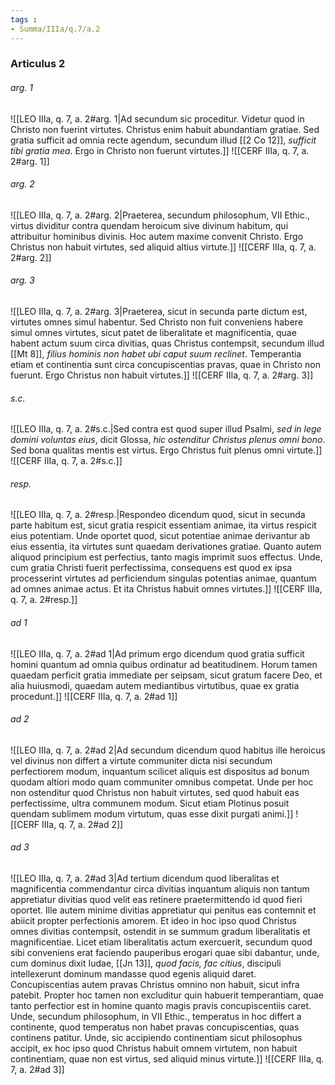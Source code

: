 ```yaml
---
tags : 
- Summa/IIIa/q.7/a.2
---
```


### Articulus 2

###### arg. 1
![[LEO IIIa, q. 7, a. 2#arg. 1|Ad secundum sic proceditur. Videtur quod in Christo non fuerint virtutes. Christus enim habuit abundantiam gratiae. Sed gratia sufficit ad omnia recte agendum, secundum illud [[2 Co 12]], *sufficit tibi gratia mea*. Ergo in Christo non fuerunt virtutes.]]
![[CERF IIIa, q. 7, a. 2#arg. 1]]

###### arg. 2
![[LEO IIIa, q. 7, a. 2#arg. 2|Praeterea, secundum philosophum, VII Ethic., virtus dividitur contra quendam heroicum sive divinum habitum, qui attribuitur hominibus divinis. Hoc autem maxime convenit Christo. Ergo Christus non habuit virtutes, sed aliquid altius virtute.]]
![[CERF IIIa, q. 7, a. 2#arg. 2]]

###### arg. 3
![[LEO IIIa, q. 7, a. 2#arg. 3|Praeterea, sicut in secunda parte dictum est, virtutes omnes simul habentur. Sed Christo non fuit conveniens habere simul omnes virtutes, sicut patet de liberalitate et magnificentia, quae habent actum suum circa divitias, quas Christus contempsit, secundum illud [[Mt 8]], *filius hominis non habet ubi caput suum reclinet*. Temperantia etiam et continentia sunt circa concupiscentias pravas, quae in Christo non fuerunt. Ergo Christus non habuit virtutes.]]
![[CERF IIIa, q. 7, a. 2#arg. 3]]

###### s.c.
![[LEO IIIa, q. 7, a. 2#s.c.|Sed contra est quod super illud Psalmi, *sed in lege domini voluntas eius*, dicit Glossa, *hic ostenditur Christus plenus omni bono*. Sed bona qualitas mentis est virtus. Ergo Christus fuit plenus omni virtute.]]
![[CERF IIIa, q. 7, a. 2#s.c.]]

###### resp.
![[LEO IIIa, q. 7, a. 2#resp.|Respondeo dicendum quod, sicut in secunda parte habitum est, sicut gratia respicit essentiam animae, ita virtus respicit eius potentiam. Unde oportet quod, sicut potentiae animae derivantur ab eius essentia, ita virtutes sunt quaedam derivationes gratiae. Quanto autem aliquod principium est perfectius, tanto magis imprimit suos effectus. Unde, cum gratia Christi fuerit perfectissima, consequens est quod ex ipsa processerint virtutes ad perficiendum singulas potentias animae, quantum ad omnes animae actus. Et ita Christus habuit omnes virtutes.]]
![[CERF IIIa, q. 7, a. 2#resp.]]

###### ad 1
![[LEO IIIa, q. 7, a. 2#ad 1|Ad primum ergo dicendum quod gratia sufficit homini quantum ad omnia quibus ordinatur ad beatitudinem. Horum tamen quaedam perficit gratia immediate per seipsam, sicut gratum facere Deo, et alia huiusmodi, quaedam autem mediantibus virtutibus, quae ex gratia procedunt.]]
![[CERF IIIa, q. 7, a. 2#ad 1]]

###### ad 2
![[LEO IIIa, q. 7, a. 2#ad 2|Ad secundum dicendum quod habitus ille heroicus vel divinus non differt a virtute communiter dicta nisi secundum perfectiorem modum, inquantum scilicet aliquis est dispositus ad bonum quodam altiori modo quam communiter omnibus competat. Unde per hoc non ostenditur quod Christus non habuit virtutes, sed quod habuit eas perfectissime, ultra communem modum. Sicut etiam Plotinus posuit quendam sublimem modum virtutum, quas esse dixit purgati animi.]]
![[CERF IIIa, q. 7, a. 2#ad 2]]

###### ad 3
![[LEO IIIa, q. 7, a. 2#ad 3|Ad tertium dicendum quod liberalitas et magnificentia commendantur circa divitias inquantum aliquis non tantum appretiatur divitias quod velit eas retinere praetermittendo id quod fieri oportet. Ille autem minime divitias appretiatur qui penitus eas contemnit et abiicit propter perfectionis amorem. Et ideo in hoc ipso quod Christus omnes divitias contempsit, ostendit in se summum gradum liberalitatis et magnificentiae. Licet etiam liberalitatis actum exercuerit, secundum quod sibi conveniens erat faciendo pauperibus erogari quae sibi dabantur, unde, cum dominus dixit Iudae, [[Jn 13]], *quod facis, fac citius*, discipuli intellexerunt dominum mandasse quod egenis aliquid daret. Concupiscentias autem pravas Christus omnino non habuit, sicut infra patebit. Propter hoc tamen non excluditur quin habuerit temperantiam, quae tanto perfectior est in homine quanto magis pravis concupiscentiis caret. Unde, secundum philosophum, in VII Ethic., temperatus in hoc differt a continente, quod temperatus non habet pravas concupiscentias, quas continens patitur. Unde, sic accipiendo continentiam sicut philosophus accipit, ex hoc ipso quod Christus habuit omnem virtutem, non habuit continentiam, quae non est virtus, sed aliquid minus virtute.]]
![[CERF IIIa, q. 7, a. 2#ad 3]]

